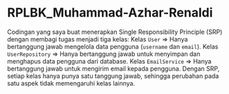 # RPLBK_Muhammad-Azhar-Renaldi

Codingan yang saya buat menerapkan Single Responsibility Principle (SRP) dengan membagi 
tugas menjadi tiga kelas: 
Kelas `User` => Hanya bertanggung jawab mengelola data pengguna (`username` dan `email`). 
Kelas `UserRepository` => Hanya bertanggung jawab untuk menyimpan dan menghapus data 
pengguna dari database. 
Kelas `EmailService` => Hanya bertanggung jawab untuk mengirim email kepada pengguna. 
Dengan SRP, setiap kelas hanya punya satu tanggung jawab, sehingga perubahan pada satu 
aspek tidak memengaruhi kelas lainnya. 
